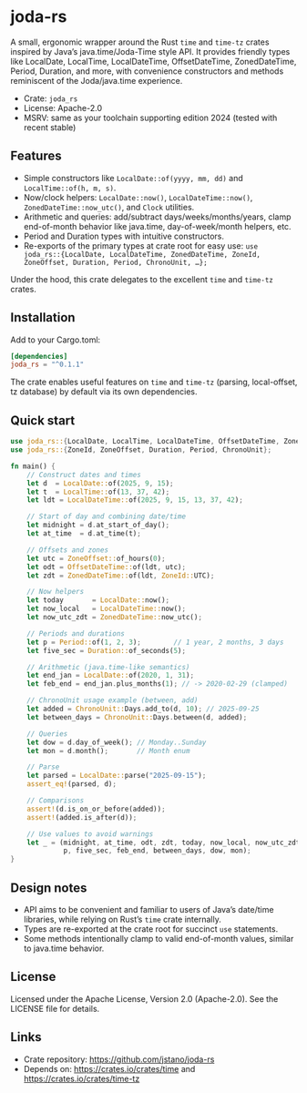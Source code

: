 # joda-rs

A small, ergonomic wrapper around the Rust `time` and `time-tz` crates inspired by Java’s java.time/Joda-Time style API. It provides friendly types like LocalDate, LocalTime, LocalDateTime, OffsetDateTime, ZonedDateTime, Period, Duration, and more, with convenience constructors and methods reminiscent of the Joda/java.time experience.

- Crate: `joda_rs`
- License: Apache-2.0
- MSRV: same as your toolchain supporting edition 2024 (tested with recent stable)

## Features
- Simple constructors like `LocalDate::of(yyyy, mm, dd)` and `LocalTime::of(h, m, s)`.
- Now/clock helpers: `LocalDate::now()`, `LocalDateTime::now()`, `ZonedDateTime::now_utc()`, and `Clock` utilities.
- Arithmetic and queries: add/subtract days/weeks/months/years, clamp end-of-month behavior like java.time, day-of-week/month helpers, etc.
- Period and Duration types with intuitive constructors.
- Re-exports of the primary types at crate root for easy use: `use joda_rs::{LocalDate, LocalDateTime, ZonedDateTime, ZoneId, ZoneOffset, Duration, Period, ChronoUnit, …};`

Under the hood, this crate delegates to the excellent `time` and `time-tz` crates.

## Installation
Add to your Cargo.toml:

```toml
[dependencies]
joda_rs = "^0.1.1"
```

The crate enables useful features on `time` and `time-tz` (parsing, local-offset, tz database) by default via its own dependencies.

## Quick start

```rust
use joda_rs::{LocalDate, LocalTime, LocalDateTime, OffsetDateTime, ZonedDateTime};
use joda_rs::{ZoneId, ZoneOffset, Duration, Period, ChronoUnit};

fn main() {
    // Construct dates and times
    let d  = LocalDate::of(2025, 9, 15);
    let t  = LocalTime::of(13, 37, 42);
    let ldt = LocalDateTime::of(2025, 9, 15, 13, 37, 42);

    // Start of day and combining date/time
    let midnight = d.at_start_of_day();
    let at_time  = d.at_time(t);

    // Offsets and zones
    let utc = ZoneOffset::of_hours(0);
    let odt = OffsetDateTime::of(ldt, utc);
    let zdt = ZonedDateTime::of(ldt, ZoneId::UTC);

    // Now helpers
    let today       = LocalDate::now();
    let now_local   = LocalDateTime::now();
    let now_utc_zdt = ZonedDateTime::now_utc();

    // Periods and durations
    let p = Period::of(1, 2, 3);        // 1 year, 2 months, 3 days
    let five_sec = Duration::of_seconds(5);

    // Arithmetic (java.time-like semantics)
    let end_jan = LocalDate::of(2020, 1, 31);
    let feb_end = end_jan.plus_months(1); // -> 2020-02-29 (clamped)

    // ChronoUnit usage example (between, add)
    let added = ChronoUnit::Days.add_to(d, 10); // 2025-09-25
    let between_days = ChronoUnit::Days.between(d, added);

    // Queries
    let dow = d.day_of_week(); // Monday..Sunday
    let mon = d.month();       // Month enum

    // Parse
    let parsed = LocalDate::parse("2025-09-15");
    assert_eq!(parsed, d);

    // Comparisons
    assert!(d.is_on_or_before(added));
    assert!(added.is_after(d));

    // Use values to avoid warnings
    let _ = (midnight, at_time, odt, zdt, today, now_local, now_utc_zdt,
             p, five_sec, feb_end, between_days, dow, mon);
}
```

## Design notes
- API aims to be convenient and familiar to users of Java’s date/time libraries, while relying on Rust’s `time` crate internally.
- Types are re-exported at the crate root for succinct `use` statements.
- Some methods intentionally clamp to valid end-of-month values, similar to java.time behavior.

## License
Licensed under the Apache License, Version 2.0 (Apache-2.0). See the LICENSE file for details.

## Links
- Crate repository: https://github.com/jstano/joda-rs
- Depends on: https://crates.io/crates/time and https://crates.io/crates/time-tz
